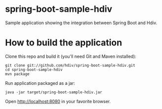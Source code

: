 spring-boot-sample-hdiv
=======================

Sample application showing the integration between Spring Boot and Hdiv.

How to build the application
============================
Clone this repo and build it (you'll need Git and Maven installed):

    git clone git://github.com/hdiv/spring-boot-sample-hdiv.git
    cd spring-boot-sample-hdiv
    mvn package
    
Run application packaged as a jar:
    
    java -jar target/spring-boot-sample-hdiv.jar

Open [http://localhost:8080](http://localhost:8080) in your favorite browser.
